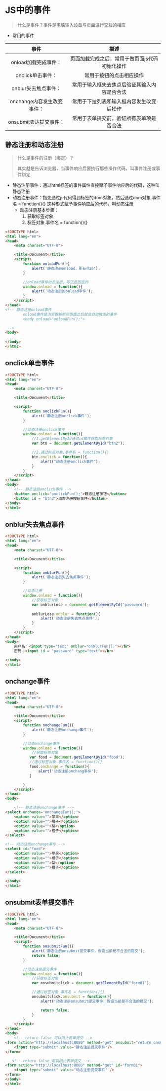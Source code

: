 # JS中的事件

> 什么是事件？事件是电脑输入设备与页面进行交互的相应

* 常用的事件

|            事件            |                      描述                      |
| :------------------------: | :--------------------------------------------: |
|    onload加载完成事件：    | 页面加载完成之后，常用于做页面js代码初始化操作 |
|     onclick单击事件：      |            常用于按钮的点击相应操作            |
|    onblur失去焦点事件：    |  常用于输入框失去焦点后验证其输入内容是否合法  |
| onchange内容发生改变事件： |    常用于下拉列表和输入框内容发生改变后操作    |
|   onsubmit表达提交事件：   |    常用于表单提交前，验证所有表单项是否合法    |

## 静态注册和动态注册

> 什么是事件的注册（绑定）？
>
> 其实就是告诉浏览器，当事件响应后要执行那些操作代码，叫事件注册或事件绑定

* 静态注册事件：通过html标签的事件属性直接赋予事件响应后的代码，这种叫静态注册
* 动态注册事件：指先通过js代码得到标签的dom对象，然后通过dom对象.事件名 = function(){} 这种形式赋予事件响应后的代码，叫动态注册
  * 动态注册基本步骤：
    1. 获取标签对象
    2. 标签对象.事件名 = function(){}

```html
<!DOCTYPE html>
<html lang="en">
<head>
    <meta charset="UTF-8">

    <title>Document</title>
    <script>
        function onloadFun(){
            alert('静态注册onload，所有代码');
        }

        //onload事件动态注册，写法是固定的
        window.onload = function(){
            alert('动态注册的onload事件');
        }
    </script>
</head>
<!-- 静态注册onload事件
        onload事件是浏览器解析完页面之后就会自动触发的事件
        <body onload="onloadFun();">

 -->
<body>
    
</body>
</html>
```

## onclick单击事件

```html
<!DOCTYPE html>
<html lang="en">
<head>
    <meta charset="UTF-8">

    <title>Document</title>

    <script>
        function onclickFun(){
            alert('静态注册onclick事件');
        }

        //动态注册onclick事件
        window.onload = function(){
            //1.getElementById通过id属性获取标签对象
            var btn = document.getElementById("btn2");

            //2.通过标签对象.事件名 = function(){}
            btn.onclick = function(){
                alert("动态注册onclick事件");
            }
        }
    </script>
</head>
<body>
    <!-- 静态注册onclick事件 -->
    <button onclick="onclickFun();">静态注册按钮</button>
    <button id = "btn2">动态注册按钮事件</button>
</body>
</html>
```

## onblur失去焦点事件

```html
<!DOCTYPE html>
<html lang="en">
<head>
    <meta charset="UTF-8">

    <title>Document</title>

    <script>
        function onblurFun(){
            alert('静态注册失去焦点事件');
        }

        //动态注册
        window.onload = function(){
            //获取标签对象
            var onblurLose = document.getElementById("password");
            
            onblurLose.onblur = function(){
                alert('动态注册失去焦点事件');
            }
        }
    </script>
</head>
<body>
    用户名：<input type="text" onblur="onblurFun();"></br>
    密码：<input id = "password" type="text"></br>
    
</body>
</html>
```

## onchange事件

```html
<!DOCTYPE html>
<html lang="en">
<head>
    <meta charset="UTF-8">

    <title>Document</title>
    <script>
        function onchangeFun(){
            alert('静态注册onchange事件');
        }

        //动态onchange事件
        window.onload = function(){
            //获取标签对象
           var food = document.getElementById("food");
           //通过标签对象.事件名 = function(){}
           food.onchange = function(){
               alert('动态注册onchang事件');
           }

        }
    </script>
</head>
<body>

    <!-- 静态注册onchange事件 -->
<select onchange="onchangeFun();">
    <option value="">苹果</option>
    <option value="">橘子</option>
    <option value="">梨</option>
    <option value="">橙子</option>
</select>

<!-- 动态注册onchange事件 -->
<select id="food">
    <option value="">苹果</option>
    <option value="">橘子</option>
    <option value="">梨</option>
    <option value="">橙子</option>
</select>
    
</body>
</html>
```

## onsubmit表单提交事件

```html
<!DOCTYPE html>
<html lang="en">
<head>
    <meta charset="UTF-8">

    <title>Document</title>
    <script>
        function onsubmitFun(){
            alert('静态注册onsubmit提交事件，假设当前是不合法的提交');
            return false;
        }

        //动态注册提交事件
        window.onload = function(){
            //获取标签对象
            var onsubmitclick = document.getElementById("form01");

            //通过标签对象.事件名 = function(){}
            onsubmitclick.onsubmit = function(){
                alert('动态注册onsubmit提交事件，假设当前是不合法的提交');

                return false;
            }
        }
    </script>
</head>
<body>
    <!-- return false 可以阻止表单提交 -->
<form action="http://localhost:8080" method="get" onsubmit="return onsubmitFun();">
    <input type="submit" value="静态注册提交事件"/>
</form>

   <!-- return false 可以阻止表单提交 -->
<form action="http://localhost:8080" method="get" id="form01">
    <input type="submit" value="动态注册提交事件" />
</form>
</body>
</html>
```

